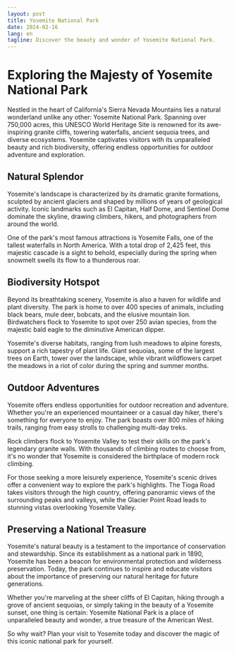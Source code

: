 ```yaml
---
layout: post
title: Yosemite National Park
date: 2024-02-16
lang: en
tagline: Discover the beauty and wonder of Yosemite National Park.
---
```


# Exploring the Majesty of Yosemite National Park

Nestled in the heart of California's Sierra Nevada Mountains lies a natural wonderland unlike any other: Yosemite National Park. Spanning over 750,000 acres, this UNESCO World Heritage Site is renowned for its awe-inspiring granite cliffs, towering waterfalls, ancient sequoia trees, and diverse ecosystems. Yosemite captivates visitors with its unparalleled beauty and rich biodiversity, offering endless opportunities for outdoor adventure and exploration.

## Natural Splendor

Yosemite's landscape is characterized by its dramatic granite formations, sculpted by ancient glaciers and shaped by millions of years of geological activity. Iconic landmarks such as El Capitan, Half Dome, and Sentinel Dome dominate the skyline, drawing climbers, hikers, and photographers from around the world.

One of the park's most famous attractions is Yosemite Falls, one of the tallest waterfalls in North America. With a total drop of 2,425 feet, this majestic cascade is a sight to behold, especially during the spring when snowmelt swells its flow to a thunderous roar.

## Biodiversity Hotspot

Beyond its breathtaking scenery, Yosemite is also a haven for wildlife and plant diversity. The park is home to over 400 species of animals, including black bears, mule deer, bobcats, and the elusive mountain lion. Birdwatchers flock to Yosemite to spot over 250 avian species, from the majestic bald eagle to the diminutive American dipper.

Yosemite's diverse habitats, ranging from lush meadows to alpine forests, support a rich tapestry of plant life. Giant sequoias, some of the largest trees on Earth, tower over the landscape, while vibrant wildflowers carpet the meadows in a riot of color during the spring and summer months.

## Outdoor Adventures

Yosemite offers endless opportunities for outdoor recreation and adventure. Whether you're an experienced mountaineer or a casual day hiker, there's something for everyone to enjoy. The park boasts over 800 miles of hiking trails, ranging from easy strolls to challenging multi-day treks.

Rock climbers flock to Yosemite Valley to test their skills on the park's legendary granite walls. With thousands of climbing routes to choose from, it's no wonder that Yosemite is considered the birthplace of modern rock climbing.

For those seeking a more leisurely experience, Yosemite's scenic drives offer a convenient way to explore the park's highlights. The Tioga Road takes visitors through the high country, offering panoramic views of the surrounding peaks and valleys, while the Glacier Point Road leads to stunning vistas overlooking Yosemite Valley.

## Preserving a National Treasure

Yosemite's natural beauty is a testament to the importance of conservation and stewardship. Since its establishment as a national park in 1890, Yosemite has been a beacon for environmental protection and wilderness preservation. Today, the park continues to inspire and educate visitors about the importance of preserving our natural heritage for future generations.

Whether you're marveling at the sheer cliffs of El Capitan, hiking through a grove of ancient sequoias, or simply taking in the beauty of a Yosemite sunset, one thing is certain: Yosemite National Park is a place of unparalleled beauty and wonder, a true treasure of the American West.

So why wait? Plan your visit to Yosemite today and discover the magic of this iconic national park for yourself.
